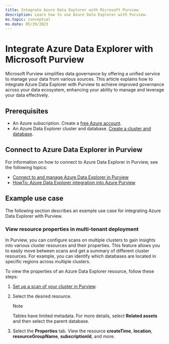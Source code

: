 ```yaml
---
title: Integrate Azure Data Explorer with Microsoft Purview
description: Learn how to use Azure Data Explorer with Purview.
ms.topic: conceptual
ms.date: 05/29/2023
---
```


# Integrate Azure Data Explorer with Microsoft Purview

Microsoft Purview simplifies data governance by offering a unified service to manage your data from various sources. This article explains how to integrate Azure Data Explorer with Purview to achieve improved governance across your data ecosystem, enhancing your ability to manage and leverage your data effectively.

## Prerequisites

* An Azure subscription. Create a [free Azure account](https://azure.microsoft.com/free/).
* An Azure Data Explorer cluster and database. [Create a cluster and database](create-cluster-database-portal.md).

## Connect to Azure Data Explorer in Purview

For information on how to connect to Azure Data Explorer in Purview, see the following topics:

* [Connect to and manage Azure Data Explorer in Purview](/azure/purview/register-scan-azure-data-explorer)
* [HowTo: Azure Data Explorer integration into Azure Purview](https://techcommunity.microsoft.com/t5/azure-data-explorer-blog/howto-azure-data-explorer-integration-into-azure-purview/ba-p/1963911)

## Example use case

The following section describes an example use case for integrating Azure Data Explorer with Purview.

### View resource properties in multi-tenant deployment

In Purview, you can configure scans on multiple clusters to gain insights into various cluster resources and their properties. This feature allows you to easily move between scans and get a summary of different cluster resources. For example, you can identify which databases are located in specific regions across multiple clusters.

To view the properties of an Azure Data Explorer resource, follow these steps:

1. [Set up a scan of your cluster in Purview](/azure/purview/register-scan-azure-data-explorer#scan).
1. Select the desired resource.

    > [!NOTE]
    > Tables have limited metadata. For more details, select **Related assets** and then select the parent database.

1. Select the **Properties** tab. View the resource **createTime**, **location**, **resourceGroupName**, **subscriptionId**, and more.
